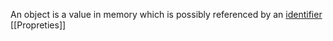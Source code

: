 An object is a value in memory which is possibly referenced by an [identifier](https://developer.mozilla.org/en-US/docs/Glossary/Identifier)
[[Propreties]]
